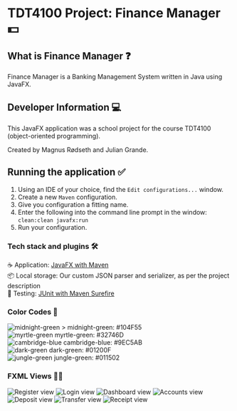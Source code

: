 # TDT4100 Project: Finance Manager 💵

## What is Finance Manager ❓

Finance Manager is a Banking Management System written in Java using JavaFX.

## Developer Information 💻

This JavaFX application was a school project for the course TDT4100 (object-oriented programming).

Created by Magnus Rødseth and Julian Grande.

## Running the application ✅

1. Using an IDE of your choice, find the `Edit configurations...` window.
2. Create a new `Maven` configuration.
3. Give you configuration a fitting name.
4. Enter the following into the command line prompt in the window: `clean:clean javafx:run`
5. Run your configuration.

### Tech stack and plugins 🛠

☕️ Application: [JavaFX with Maven](https://github.com/openjfx/javafx-maven-plugin)  
📦 Local storage: Our custom JSON parser and serializer, as per the project description  
🧪 Testing: [JUnit with Maven Surefire](https://maven.apache.org/surefire/maven-surefire-plugin/examples/junit.html)  

### Color Codes 🎨

![midnight-green >](project/src/main/resources/financemanager/images/colour_scheme/midnight-green.png) midnight-green: #104F55    
![myrtle-green](project/src/main/resources/financemanager/images/colour_scheme/myrtle-green.png) myrtle-green: #32746D   
![cambridge-blue](project/src/main/resources/financemanager/images/colour_scheme/cambridge-blue.png) cambridge-blue: #9EC5AB    
![dark-green](project/src/main/resources/financemanager/images/colour_scheme/dark-green.png) dark-green: #01200F    
![jungle-green](project/src/main/resources/financemanager/images/colour_scheme/jungle-green.png) jungle-green: #011502      

### FXML Views 👨‍🎨

![Register view](project/src/main/resources/financemanager/images/screenshots/register-view.png)
![Login view](project/src/main/resources/financemanager/images/screenshots/login-view.png)
![Dashboard view](project/src/main/resources/financemanager/images/screenshots/dashboard-view.png)
![Accounts view](project/src/main/resources/financemanager/images/screenshots/accounts-view.png)
![Deposit view](project/src/main/resources/financemanager/images/screenshots/deposit-view.png)
![Transfer view](project/src/main/resources/financemanager/images/screenshots/transfer-view.png)
![Receipt view](project/src/main/resources/financemanager/images/screenshots/receipt-view.png)
